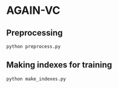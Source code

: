 # AGAIN-VC

## Preprocessing
`python preprocess.py`

## Making indexes for training
`python make_indexes.py`